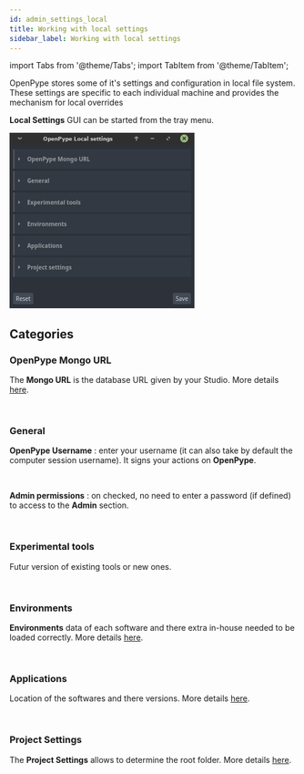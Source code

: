 ```yaml
---
id: admin_settings_local
title: Working with local settings
sidebar_label: Working with local settings
---
```


import Tabs from '@theme/Tabs';
import TabItem from '@theme/TabItem';

OpenPype stores some of it's settings and configuration in local file system. These settings are specific to each individual machine and provides the mechanism for local overrides

**Local Settings** GUI can be started from the tray menu.

![Local Settings](assets/settings/settings_local_02.png)

## Categories



### OpenPype Mongo URL
The **Mongo URL** is the database URL given by your Studio. More details [here](https://openpype.io/docs/artist_getting_started#mongodb).

<br>

### General
**OpenPype Username** : enter your username (it can also take by default the computer session username). It signs your actions on **OpenPype**.

<br>

**Admin permissions** : on checked, no need to enter a password (if defined) to access to the **Admin** section.

<br>

### Experimental tools
Futur version of existing tools or new ones.

<br>

### Environments 
**Environments** data of each software and there extra in-house needed to be loaded correctly. More details [here](https://openpype.io/docs/pype2/admin_config/#environments).

<br>

### Applications
Location of the softwares and there versions. More details [here](https://openpype.io/docs/admin_settings_system/#applications).

<br>

### Project Settings
The **Project Settings** allows to determine the root folder. More details [here](https://openpype.io/docs/module_site_sync/#project-settings).



